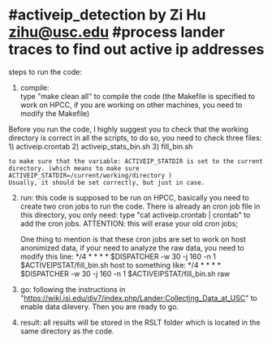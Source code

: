 #activeip_detection by Zi Hu zihu@usc.edu
#process lander traces to find out active ip addresses
======================================================
steps to run the code:

1. compile:  
	type "make clean all" to compile the code (the Makefile is specified to work on HPCC, if you are working on other machines, you need to modify the Makefile)

Before you run the code, I highly suggest you to check that the working directory is correct in all the scripts, to do so, you need to check three files:
	1) activeip.crontab
	2) activeip_stats_bin.sh
	3) fill_bin.sh
        
	to make sure that the variable: ACTIVEIP_STATDIR is set to the current directory. (which means to make sure ACTIVEIP_STATDIR=/current/working/directory )
  	Usually, it should be set correctly, but just in case. 

2. run:
	this code is supposed to be run on HPCC, basically you need to create two cron jobs to run the code. There is already an cron job file in this directory, you only need:
	type "cat activeip.crontab | crontab"  to add the cron jobs. ATTENTION: this will erase your old cron jobs;

	One thing to mention is that these cron jobs are set to work on host anonimized data, if your need to analyze the raw data, you need to modify this line:
	*/4 * * * * $DISPATCHER -w 30 -j 160 -n 1 $ACTIVEIPSTAT/fill_bin.sh host 
	to something like:
	*/4 * * * * $DISPATCHER -w 30 -j 160 -n 1 $ACTIVEIPSTAT/fill_bin.sh raw

3. go:
	following the instructions in "https://wiki.isi.edu/div7/index.php/Lander:Collecting_Data_at_USC" to enable data dilevery.
	Then you are ready to go.

4. result: 
	all results will be stored in the RSLT folder which is located in the same directory as the code.  


